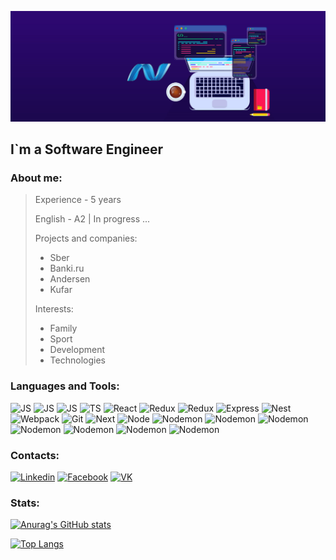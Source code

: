 ![Header](./assets/img_1.jpeg)

## I`m a Software Engineer

### About me:
> Experience - 5 years
> 
> English - A2 | In progress ...
>
> Projects and companies:
> - Sber
> - Banki.ru
> - Andersen
> - Kufar
> 
> Interests:
> - Family
> - Sport
> - Development
> - Technologies

### Languages and Tools:
![JS](https://img.shields.io/badge/html5-090909?style=for-the-badge&logo=html5)
![JS](https://img.shields.io/badge/css3-090909?style=for-the-badge&logo=css3)
![JS](https://img.shields.io/badge/javascript-090909?style=for-the-badge&logo=javascript)
![TS](https://img.shields.io/badge/typescript-090909?style=for-the-badge&logo=typescript)
![React](https://img.shields.io/badge/react-090909?style=for-the-badge&logo=react)
![Redux](https://img.shields.io/badge/redux-090909?style=for-the-badge&logo=redux&logoColor=940ee4)
![Redux](https://img.shields.io/badge/saga-090909?style=for-the-badge&logo=redux-saga)
![Express](https://img.shields.io/badge/express-090909?style=for-the-badge&logo=express&logoColor=4bf174)
![Nest](https://img.shields.io/badge/nestjs-090909?style=for-the-badge&logo=nestjs&logoColor=df3d87)
![Webpack](https://img.shields.io/badge/webpack-090909?style=for-the-badge&logo=webpack)
![Git](https://img.shields.io/badge/GIT-090909?style=for-the-badge&logo=git)
![Next](https://img.shields.io/badge/next.js-090909?style=for-the-badge&logo=next.js)
![Node](https://img.shields.io/badge/node.js-090909?style=for-the-badge&logo=node.js)
![Nodemon](https://img.shields.io/badge/nodemon-090909?style=for-the-badge&logo=nodemon)
![Nodemon](https://img.shields.io/badge/nx-090909?style=for-the-badge&logo=nx)
![Nodemon](https://img.shields.io/badge/lerna-090909?style=for-the-badge&logo=lerna)
![Nodemon](https://img.shields.io/badge/sass-090909?style=for-the-badge&logo=sass)
![Nodemon](https://img.shields.io/badge/jest-090909?style=for-the-badge&logo=jest)
![Nodemon](https://img.shields.io/badge/testing_library-090909?style=for-the-badge&logo=testing-library)
![Nodemon](https://img.shields.io/badge/styled_components-090909?style=for-the-badge&logo=styled-components)

### Contacts:
[![Linkedin](https://img.shields.io/badge/linkedin-090909?style=for-the-badge&logo=linkedin&logoColor=077ad9)](https://www.linkedin.com/in/dmitry-gaydamovich-893118199/)
[![Facebook](https://img.shields.io/badge/facebook-090909?style=for-the-badge&logo=facebook&logoColor=3b50d7)](https://www.facebook.com/profile.php?id=100042419645884)
[![VK](https://img.shields.io/badge/vk-090909?style=for-the-badge&logo=vk&logoColor=3b9dd9)](https://vk.com/id185653550)

### Stats:
[![Anurag's GitHub stats](https://github-readme-stats.vercel.app/api?username=Gaydamovich&count_private=true&show_icons=true&theme=highcontrast)](https://github.com/Gaydamovich)

[![Top Langs](https://github-readme-stats.vercel.app/api/top-langs/?username=Gaydamovich&theme=highcontrast&layout=compact)](https://github.com/Gaydamovich)

